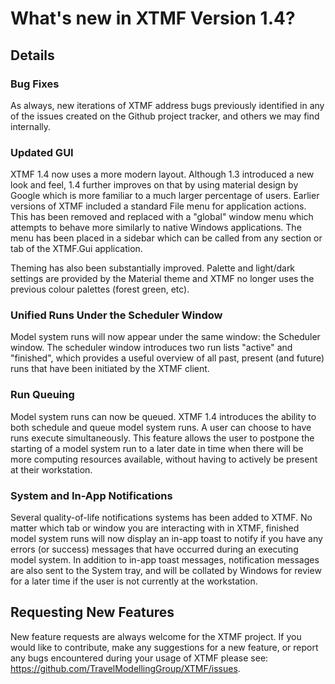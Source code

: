 What's new in XTMF Version 1.4?
=======================================================

Details
------------------------------------------------------------------------------------

### Bug Fixes
As always, new iterations of XTMF address bugs previously identified in any of the issues created on the Github project tracker, and others
we may find internally.


### Updated GUI

XTMF 1.4 now uses a more modern layout. Although 1.3 introduced a new look and feel, 1.4 further improves on that by using 
material design by Google which is more familiar to a much larger percentage of users. Earlier versions of XTMF included a 
standard File menu for application actions. This has been removed and replaced with a "global" window menu which attempts to behave
more similarly to native Windows applications. The menu has been placed in a sidebar which can be called from any section or tab of
the XTMF.Gui application.

Theming has also been substantially improved. Palette and light/dark settings are provided by the Material theme and XTMF no longer uses
the previous colour palettes (forest green, etc).

### Unified Runs Under the Scheduler Window

Model system runs will now appear under the same window: the Scheduler window. The scheduler window introduces two run lists "active" and "finished",
which provides a useful overview of all past, present (and future) runs that have been initiated by the XTMF client. 

### Run Queuing

Model system runs can now be queued. XTMF 1.4 introduces the ability to both schedule and queue model system runs. A user can choose to have runs
execute simultaneously. This feature allows the user to postpone the starting of a model system run to a later date in time when there will be more
computing resources available, without having to actively be present at their workstation. 

### System and In-App Notifications

Several quality-of-life notifications systems has been added to XTMF. No matter which tab or window you are interacting with in XTMF, finished model system runs
will now display an in-app toast to notify if you have any errors (or success) messages that have occurred during an executing model system. In addition
to in-app toast messages, notification messages are also sent to the System tray, and will be collated by Windows for review for a later time if the user is 
not currently at the workstation. 


Requesting New Features
------------------------------------------------------------------------------------
New feature requests are always welcome for the XTMF project. If you would like to contribute, make any suggestions for a new feature, or report any
bugs encountered during your usage of XTMF please see: https://github.com/TravelModellingGroup/XTMF/issues.